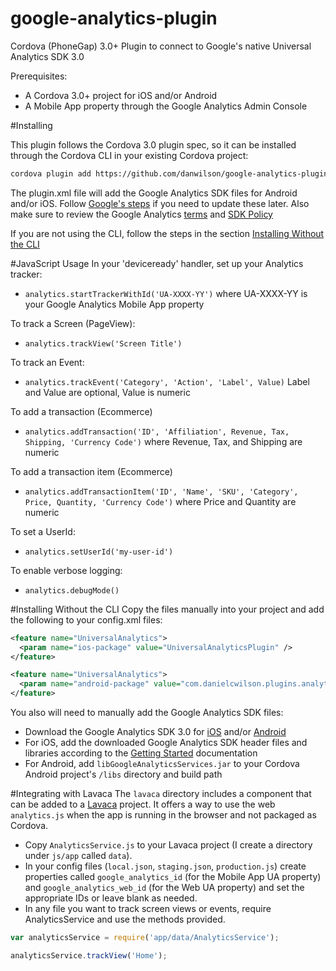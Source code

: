 google-analytics-plugin
=======================

Cordova (PhoneGap) 3.0+ Plugin to connect to Google's native Universal Analytics SDK 3.0

Prerequisites:
* A Cordova 3.0+ project for iOS and/or Android
* A Mobile App property through the Google Analytics Admin Console

#Installing

This plugin follows the Cordova 3.0 plugin spec, so it can be installed through the Cordova CLI in your existing Cordova project:
```bash
cordova plugin add https://github.com/danwilson/google-analytics-plugin.git
```
The plugin.xml file will add the Google Analytics SDK files for Android and/or iOS.  Follow [Google's steps](#sdk-files) if you need to update these later.  Also make sure to review the Google Analytics [terms](http://www.google.com/analytics/terms/us.html) and [SDK Policy](https://developers.google.com/analytics/devguides/collection/protocol/policy)

If you are not using the CLI, follow the steps in the section [Installing Without the CLI](#nocli)

#JavaScript Usage
In your 'deviceready' handler, set up your Analytics tracker:
* `analytics.startTrackerWithId('UA-XXXX-YY')` where UA-XXXX-YY is your Google Analytics Mobile App property

To track a Screen (PageView):
* `analytics.trackView('Screen Title')`

To track an Event:
* `analytics.trackEvent('Category', 'Action', 'Label', Value)` Label and Value are optional, Value is numeric

To add a transaction (Ecommerce)
* `analytics.addTransaction('ID', 'Affiliation', Revenue, Tax, Shipping, 'Currency Code')` where Revenue, Tax, and Shipping are numeric

To add a transaction item (Ecommerce)
* `analytics.addTransactionItem('ID', 'Name', 'SKU', 'Category', Price, Quantity, 'Currency Code')` where Price and Quantity are numeric

To set a UserId:
* `analytics.setUserId('my-user-id')`

To enable verbose logging:
* `analytics.debugMode()`

#Installing Without the CLI <a name="nocli"></a>
Copy the files manually into your project and add the following to your config.xml files:
```xml
<feature name="UniversalAnalytics">
  <param name="ios-package" value="UniversalAnalyticsPlugin" />
</feature>
```
```xml
<feature name="UniversalAnalytics">
  <param name="android-package" value="com.danielcwilson.plugins.analytics.UniversalAnalyticsPlugin" />
</feature>
```
<a name="sdk-files"></a>
You also will need to manually add the Google Analytics SDK files:
* Download the Google Analytics SDK 3.0 for [iOS](https://developers.google.com/analytics/devguides/collection/ios/) and/or [Android](https://developers.google.com/analytics/devguides/collection/android/)
* For iOS, add the downloaded Google Analytics SDK header files and libraries according to the [Getting Started](https://developers.google.com/analytics/devguides/collection/ios/v3) documentation
* For Android, add `libGoogleAnalyticsServices.jar` to your Cordova Android project's `/libs` directory and build path

#Integrating with Lavaca
The `lavaca` directory includes a component that can be added to a <a href="http://getlavaca.com">Lavaca</a> project.  It offers a way to use the web `analytics.js` when the app is running in the browser and not packaged as Cordova.

* Copy `AnalyticsService.js` to your Lavaca project (I create a directory under `js/app` called `data`).
* In your config files (`local.json`, `staging.json`, `production.js`) create properties called `google_analytics_id` (for the Mobile App UA property) and `google_analytics_web_id` (for the Web UA property) and set the appropriate IDs or leave blank as needed.
* In any file you want to track screen views or events, require AnalyticsService and use the methods provided.

```javascript
var analyticsService = require('app/data/AnalyticsService');

analyticsService.trackView('Home');
```

